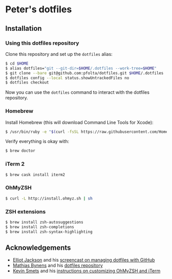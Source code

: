 # Peter's dotfiles

## Installation

### Using this dotfiles repository

Clone this repository and set up the `dotfiles` alias:

```bash
$ cd $HOME
$ alias dotfiles="git --git-dir=$HOME/.dotfiles --work-tree=$HOME"
$ git clone --bare git@github.com:pfolta/dotfiles.git $HOME/.dotfiles
$ dotfiles config --local status.showUntrackedFiles no
$ dotfiles checkout
```

Now you can use the `dotfiles` command to interact with the dotfiles repository.

### Homebrew

Install Homebrew (this will download Command Line Tools for Xcode):

```bash
$ /usr/bin/ruby -e "$(curl -fsSL https://raw.githubusercontent.com/Homebrew/install/master/install)"
```

Verify everything is okay with:

```bash
$ brew doctor
```

### iTerm 2

```bash
$ brew cask install iterm2
```

### OhMyZSH

```bash
$ curl -L http://install.ohmyz.sh | sh
```

### ZSH extensions

```bash
$ brew install zsh-autosuggestions
$ brew install zsh-completions
$ brew install zsh-syntax-highlighting
```

## Acknowledgements

* [Elliot Jackson](https://www.youtube.com/channel/UCX7q8yu2aY7AnwfoOeCEcgw) and his [screencast on managing dotfiles with GitHub](https://www.youtube.com/watch?v=awtfkl50bUQ)
* [Mathias Bynens](https://mathiasbynens.be/) and his [dotfiles repository](https://github.com/mathiasbynens/dotfiles)
* [Kevin Smets](https://github.com/kevin-smets) and his [instructions on customizing OhMyZSH and iTerm](https://gist.github.com/kevin-smets/8568070)
